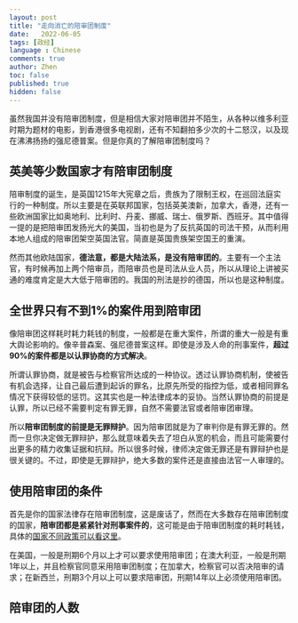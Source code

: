 ```yaml
---
layout: post
title: "走向消亡的陪审团制度"
date:   2022-06-05
tags: [政经]
language : Chinese
comments: true
author: Zhen
toc: false
published: true
hidden: false
---
```

虽然我国并没有陪审团制度，但是相信大家对陪审团并不陌生，从各种以维多利亚时期为题材的电影，到香港很多电视剧，还有不知翻拍多少次的十二怒汉，以及现在沸沸扬扬的强尼德普案。但是你真的了解陪审团制度吗？

## 英美等少数国家才有陪审团制度
陪审制度的诞生，是英国1215年大宪章之后，贵族为了限制王权，在巡回法庭实行的一种制度。所以主要是在英联邦国家，包括英美澳新，加拿大，香港，还有一些欧洲国家比如奥地利、比利时、丹麦、挪威、瑞士、俄罗斯、西班牙。其中值得一提的是把陪审团发扬光大的美国，当初也是为了反抗英国的司法干预，从而利用本地人组成的陪审团架空英国法官。简直是英国贵族架空国王的重演。

然而其他欧陆国家，**德法意，都是大陆法系，是没有陪审团的**。主要有一个主法官，有时候再加上两个陪审员，而陪审员也是司法从业人员，所以从理论上讲被买通的难度肯定是大大低于陪审团的。我国的刑法是抄的德国，所以也是这种制度。

## 全世界只有不到1%的案件用到陪审团
像陪审团这样耗时耗力耗钱的制度，一般都是在重大案件，所谓的重大一般是有重大舆论影响的。像辛普森案、强尼德普案这样。即使是涉及人命的刑事案件，**超过90%的案件都是以认罪协商的方式解决**。

所谓认罪协商，就是被告与检察官所达成的一种协议。透过认罪协商机制，使被告有机会选择，让自己最后遭到起诉的罪名，比原先所受的指控为低，或者相同罪名情况下获得较低的惩罚。这其实也是一种法律成本的妥协。当然认罪协商的前提是认罪，所以已经不需要判定有罪无罪，自然不需要法官或者陪审团审理。

所以**陪审团制度的前提是无罪辩护**。因为陪审团就是为了审判你是有罪无罪的。然而一旦你决定做无罪辩护，那么就意味着失去了坦白从宽的机会，而且可能需要付出更多的精力收集证据和抗辩。所以很多时候，律师决定做无罪还是有罪辩护也是很关键的。不过，即使是无罪辩护，绝大多数的案件还是直接由法官一人审理的。

## 使用陪审团的条件
首先是你的国家法律存在陪审团制度，这是废话了，然而在大多数存在陪审团制度的国家，**陪审团都是紧紧针对刑事案件的**，这可能是由于陪审团制度的耗时耗钱，具体的[国家不同政策可以看这里](https://zh.m.wikipedia.org/zh/%E9%99%AA%E5%AE%A1%E5%88%B6#%E5%85%B6%E4%BB%96%E5%9B%BD%E5%AE%B6%E5%92%8C%E5%9C%B0%E5%8C%BA%E7%9A%84%E7%8E%B0%E8%A1%8C%E9%99%AA%E5%AE%A1%E5%88%B6%E6%88%96%E7%B1%BB%E4%BC%BC%E5%88%B6%E5%BA%A6)。

在美国，一般是刑期6个月以上才可以要求使用陪审团；在澳大利亚，一般是刑期1年以上，并且检察官同意采用陪审团制度；在加拿大，检察官可以否决陪审的请求；在新西兰，刑期3个月以上可以要求陪审团，刑期14年以上必须使用陪审团。

## 陪审团的人数

<!--stackedit_data:
eyJoaXN0b3J5IjpbODQ0MDI1ODMyLDE5Nzg5NDYwMzIsMjAxMj
g1MTgyMywtMjM1Mzk5MjQzLC0xNjk3NjQ2NTAzLDEwNDUwODUw
ODAsLTE3NjY1OTkyMjksLTEyNjAzOTczMzIsMTE4ODcwMzY0OF
19
-->
